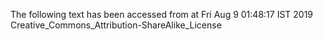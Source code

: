 The following text has been accessed from at Fri Aug 9 01:48:17 IST 2019
Creative_Commons_Attribution-ShareAlike_License
